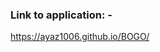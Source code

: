<h3>Link to application: - </h3>
<a href="https://ayaz1006.github.io/BOGO/" target="_blank">https://ayaz1006.github.io/BOGO/</a>
